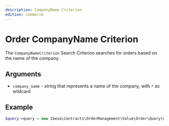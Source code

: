 ```yaml
---
description: CompanyName Criterion
edition: commerce
---
```


# Order CompanyName Criterion

The `CompanyNameCriterion` Search Criterion searches for orders based on the name of the company.

## Arguments

- `company_name` - string that represents a name of the company, with `*` as wildcard

## Example

``` php
$query->query = new Ibexa\Contracts\OrderManagement\Value\Order\Query\Criterion\CompanyNameCriterion('IBM');
```
